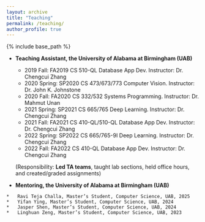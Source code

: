 ```yaml
---
layout: archive
title: "Teaching"
permalink: /teaching/
author_profile: true
---
```


{% include base_path %}

* **Teaching Assistant, the University of Alabama at Birmingham (UAB)**
  * 2019 Fall: FA2019 CS 510-QL Database App Dev. Instructor: Dr. Chengcui Zhang
  * 2020 Spring: SP2020 CS 473/673/773 Computer Vision. Instructor: Dr. John K. Johnstone
  * 2020 Fall: FA2020 CS 332/532 Systems Programming. Instructor: Dr. Mahmut Unan
  * 2021 Spring:  SP2021 CS 665/765 Deep Learning. Instructor: Dr. Chengcui Zhang
  * 2021 Fall: FA2021 CS 410-QL/510-QL Database App Dev. Instructor: Dr. Chengcui Zhang
  * 2022 Spring:  SP2022 CS 665/765-9I Deep Learning. Instructor: Dr. Chengcui Zhang
  * 2022 Fall: FA2022 CS 410-QL Database App Dev. Instructor: Dr. Chengcui Zhang
  
  (Responsibility: **Led TA teams**, taught lab sections, held office hours, and created/graded assignments)


* **Mentoring, the University of Alabama at Birmingham (UAB)**
<!-- ====== -->

	*	Ravi Teja Challa, Master’s Student, Computer Science, UAB, 2025
	*	Yifan Ying, Master’s Student, Computer Science, UAB, 2024
	*	Jasper Shen, Master’s Student, Computer Science, UAB, 2024
	*	Linghuan Zeng, Master’s Student, Computer Science, UAB, 2023
